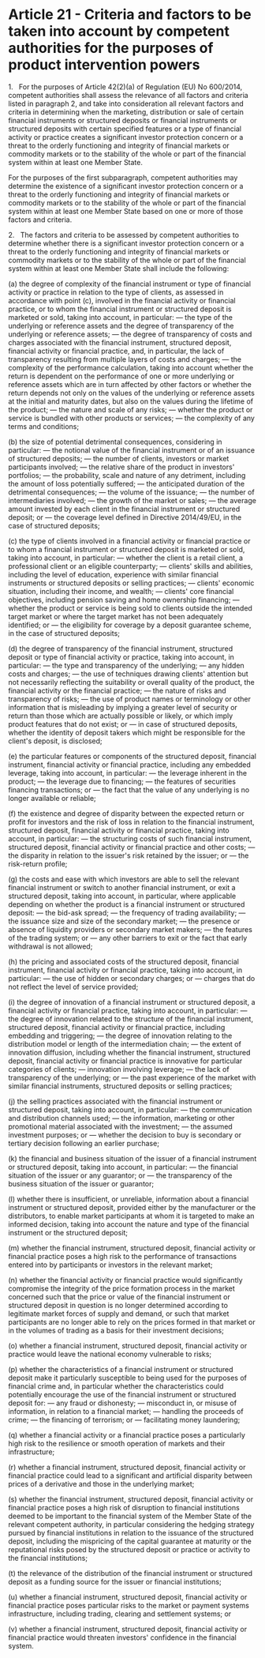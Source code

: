 # Article 21 - Criteria and factors to be taken into account by competent authorities for the purposes of product intervention powers


1.   For the purposes of Article 42(2)(a) of Regulation (EU) No 600/2014, competent authorities shall assess the relevance of all factors and criteria listed in paragraph 2, and take into consideration all relevant factors and criteria in determining when the marketing, distribution or sale of certain financial instruments or structured deposits or financial instruments or structured deposits with certain specified features or a type of financial activity or practice creates a significant investor protection concern or a threat to the orderly functioning and integrity of financial markets or commodity markets or to the stability of the whole or part of the financial system within at least one Member State.

For the purposes of the first subparagraph, competent authorities may determine the existence of a significant investor protection concern or a threat to the orderly functioning and integrity of financial markets or commodity markets or to the stability of the whole or part of the financial system within at least one Member State based on one or more of those factors and criteria.

2.   The factors and criteria to be assessed by competent authorities to determine whether there is a significant investor protection concern or a threat to the orderly functioning and integrity of financial markets or commodity markets or to the stability of the whole or part of the financial system within at least one Member State shall include the following:

(a) the degree of complexity of the financial instrument or type of financial activity or practice in relation to the type of clients, as assessed in accordance with point (c), involved in the financial activity or financial practice, or to whom the financial instrument or structured deposit is marketed or sold, taking into account, in particular: — the type of the underlying or reference assets and the degree of transparency of the underlying or reference assets; — the degree of transparency of costs and charges associated with the financial instrument, structured deposit, financial activity or financial practice, and, in particular, the lack of transparency resulting from multiple layers of costs and charges; — the complexity of the performance calculation, taking into account whether the return is dependent on the performance of one or more underlying or reference assets which are in turn affected by other factors or whether the return depends not only on the values of the underlying or reference assets at the initial and maturity dates, but also on the values during the lifetime of the product; — the nature and scale of any risks; — whether the product or service is bundled with other products or services; — the complexity of any terms and conditions;

(b) the size of potential detrimental consequences, considering in particular: — the notional value of the financial instrument or of an issuance of structured deposits; — the number of clients, investors or market participants involved; — the relative share of the product in investors' portfolios; — the probability, scale and nature of any detriment, including the amount of loss potentially suffered; — the anticipated duration of the detrimental consequences; — the volume of the issuance; — the number of intermediaries involved; — the growth of the market or sales; — the average amount invested by each client in the financial instrument or structured deposit; or — the coverage level defined in Directive 2014/49/EU, in the case of structured deposits;

(c) the type of clients involved in a financial activity or financial practice or to whom a financial instrument or structured deposit is marketed or sold, taking into account, in particular: — whether the client is a retail client, a professional client or an eligible counterparty; — clients' skills and abilities, including the level of education, experience with similar financial instruments or structured deposits or selling practices; — clients' economic situation, including their income, and wealth; — clients' core financial objectives, including pension saving and home ownership financing; — whether the product or service is being sold to clients outside the intended target market or where the target market has not been adequately identified; or — the eligibility for coverage by a deposit guarantee scheme, in the case of structured deposits;

(d) the degree of transparency of the financial instrument, structured deposit or type of financial activity or practice, taking into account, in particular: — the type and transparency of the underlying; — any hidden costs and charges; — the use of techniques drawing clients' attention but not necessarily reflecting the suitability or overall quality of the product, the financial activity or the financial practice; — the nature of risks and transparency of risks; — the use of product names or terminology or other information that is misleading by implying a greater level of security or return than those which are actually possible or likely, or which imply product features that do not exist; or — in case of structured deposits, whether the identity of deposit takers which might be responsible for the client's deposit, is disclosed;

(e) the particular features or components of the structured deposit, financial instrument, financial activity or financial practice, including any embedded leverage, taking into account, in particular: — the leverage inherent in the product; — the leverage due to financing; — the features of securities financing transactions; or — the fact that the value of any underlying is no longer available or reliable;

(f) the existence and degree of disparity between the expected return or profit for investors and the risk of loss in relation to the financial instrument, structured deposit, financial activity or financial practice, taking into account, in particular: — the structuring costs of such financial instrument, structured deposit, financial activity or financial practice and other costs; — the disparity in relation to the issuer's risk retained by the issuer; or — the risk-return profile;

(g) the costs and ease with which investors are able to sell the relevant financial instrument or switch to another financial instrument, or exit a structured deposit, taking into account, in particular, where applicable depending on whether the product is a financial instrument or structured deposit: — the bid-ask spread; — the frequency of trading availability; — the issuance size and size of the secondary market; — the presence or absence of liquidity providers or secondary market makers; — the features of the trading system; or — any other barriers to exit or the fact that early withdrawal is not allowed;

(h) the pricing and associated costs of the structured deposit, financial instrument, financial activity or financial practice, taking into account, in particular: — the use of hidden or secondary charges; or — charges that do not reflect the level of service provided;

(i) the degree of innovation of a financial instrument or structured deposit, a financial activity or financial practice, taking into account, in particular: — the degree of innovation related to the structure of the financial instrument, structured deposit, financial activity or financial practice, including embedding and triggering; — the degree of innovation relating to the distribution model or length of the intermediation chain; — the extent of innovation diffusion, including whether the financial instrument, structured deposit, financial activity or financial practice is innovative for particular categories of clients; — innovation involving leverage; — the lack of transparency of the underlying; or — the past experience of the market with similar financial instruments, structured deposits or selling practices;

(j) the selling practices associated with the financial instrument or structured deposit, taking into account, in particular: — the communication and distribution channels used; — the information, marketing or other promotional material associated with the investment; — the assumed investment purposes; or — whether the decision to buy is secondary or tertiary decision following an earlier purchase;

(k) the financial and business situation of the issuer of a financial instrument or structured deposit, taking into account, in particular: — the financial situation of the issuer or any guarantor; or — the transparency of the business situation of the issuer or guarantor;

(l) whether there is insufficient, or unreliable, information about a financial instrument or structured deposit, provided either by the manufacturer or the distributors, to enable market participants at whom it is targeted to make an informed decision, taking into account the nature and type of the financial instrument or the structured deposit;

(m) whether the financial instrument, structured deposit, financial activity or financial practice poses a high risk to the performance of transactions entered into by participants or investors in the relevant market;

(n) whether the financial activity or financial practice would significantly compromise the integrity of the price formation process in the market concerned such that the price or value of the financial instrument or structured deposit in question is no longer determined according to legitimate market forces of supply and demand, or such that market participants are no longer able to rely on the prices formed in that market or in the volumes of trading as a basis for their investment decisions;

(o) whether a financial instrument, structured deposit, financial activity or practice would leave the national economy vulnerable to risks;

(p) whether the characteristics of a financial instrument or structured deposit make it particularly susceptible to being used for the purposes of financial crime and, in particular whether the characteristics could potentially encourage the use of the financial instrument or structured deposit for: — any fraud or dishonesty; — misconduct in, or misuse of information, in relation to a financial market; — handling the proceeds of crime; — the financing of terrorism; or — facilitating money laundering;

(q) whether a financial activity or a financial practice poses a particularly high risk to the resilience or smooth operation of markets and their infrastructure;

(r) whether a financial instrument, structured deposit, financial activity or financial practice could lead to a significant and artificial disparity between prices of a derivative and those in the underlying market;

(s) whether the financial instrument, structured deposit, financial activity or financial practice poses a high risk of disruption to financial institutions deemed to be important to the financial system of the Member State of the relevant competent authority, in particular considering the hedging strategy pursued by financial institutions in relation to the issuance of the structured deposit, including the mispricing of the capital guarantee at maturity or the reputational risks posed by the structured deposit or practice or activity to the financial institutions;

(t) the relevance of the distribution of the financial instrument or structured deposit as a funding source for the issuer or financial institutions;

(u) whether a financial instrument, structured deposit, financial activity or financial practice poses particular risks to the market or payment systems infrastructure, including trading, clearing and settlement systems; or

(v) whether a financial instrument, structured deposit, financial activity or financial practice would threaten investors' confidence in the financial system.
